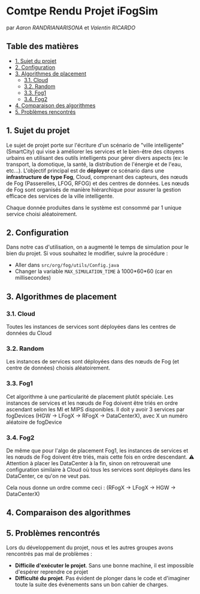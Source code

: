 # Comtpe Rendu Projet iFogSim <!-- omit in toc -->
par *Aaron RANDRIANARISONA* et *Valentin RICARDO*

## Table des matières <!-- omit in toc -->
- [1. Sujet du projet](#1-sujet-du-projet)
- [2. Configuration](#2-configuration)
- [3. Algorithmes de placement](#3-algorithmes-de-placement)
  - [3.1. Cloud](#31-cloud)
  - [3.2. Random](#32-random)
  - [3.3. Fog1](#33-fog1)
  - [3.4. Fog2](#34-fog2)
- [4. Comparaison des algorithmes](#4-comparaison-des-algorithmes)
- [5. Problèmes rencontrés](#5-problèmes-rencontrés)


## 1. Sujet du projet

Le sujet de projet porte sur l'écriture d'un scénario de "ville intelligente" (SmartCity) qui vise à améliorer les services et le bien-être des citoyens urbains en utilisant des outils intelligents pour gérer divers aspects (ex: le transport, la domotique, la santé, la distribution de l'énergie et de l'eau, etc...). L'objectif principal est de **déployer** ce scénario dans une **infrastructure de type Fog**, Cloud, comprenant des capteurs, des nœuds de Fog (Passerelles, LFOG, RFOG) et des centres de données. Les nœuds de Fog sont organisés de manière hiérarchique pour assurer la gestion efficace des services de la ville intelligente.

Chaque donnée produites dans le système est consommé par 1 unique service choisi aléatoirement.

## 2. Configuration
Dans notre cas d'utilisation, on a augmenté le temps de simulation pour le bien du projet. Si vous souhaitez le modifier, suivre la procédure :
- Aller dans `src/org/fog/utils/Config.java`
- Changer la variable `MAX_SIMULATION_TIME` à 1000\*60\*60 (car en millisecondes)

## 3. Algorithmes de placement
### 3.1. Cloud
Toutes les instances de services sont déployées dans les centres de données du Cloud

### 3.2. Random
Les instances de services sont déployées dans des nœuds de Fog (et centre de
données) choisis aléatoirement.

### 3.3. Fog1
Cet algorithme à une particularité de placement plutôt spéciale. Les instances de services et les nœuds de Fog doivent être triés en ordre ascendant selon les MI et MIPS disponibles.
Il doit y avoir 3 services par fogDevices (HGW -> LFogX -> RFogX -> DataCenterX), avec X un numéro aléatoire de fogDevice


### 3.4. Fog2
De même que pour l'algo de placement Fog1, les instances de services et les nœuds de Fog doivent être triés, mais cette fois en ordre descendant.
:warning: Attention à placer les DataCenter à la fin, sinon on retrouverait une configuration similaire à Cloud où tous les services sont déployés dans les DataCenter, ce qu'on ne veut pas. 

Cela nous donne un ordre comme ceci : (RFogX -> LFogX -> HGW -> DataCenterX)

## 4. Comparaison des algorithmes

<!-- TODO : Insérer un graphe comparatif -->

## 5. Problèmes rencontrés
Lors du développement du projet, nous et les autres groupes avons rencontrés pas mal de problèmes :

- **Difficile d'exécuter le projet**. Sans une bonne machine, il est impossible d'espérer reprendre ce projet
- **Difficulté du projet**. Pas évident de plonger dans le code et d'imaginer toute la suite des évènements sans un bon cahier de charges.